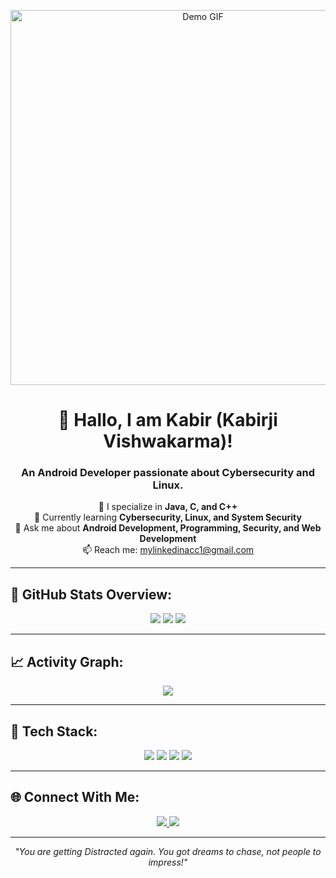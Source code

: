<!-- Header with Gradient -->
<p align="center">
  <img src="https://i.pinimg.com/originals/b4/a1/91/b4a191e1d7f4d288f3b1204b159a9ff8.gif" alt="Demo GIF" width="600" />
</p>





<h1 align="center">👋 Hallo, I am Kabir (Kabirji Vishwakarma)!</h1>
<h3 align="center">An Android Developer passionate about Cybersecurity and Linux.</h3>

<p align="center">
  📱 I specialize in <b>Java, C, and C++</b> <br>
  🔐 Currently learning <b>Cybersecurity, Linux, and System Security</b> <br>
  💬 Ask me about <b>Android Development, Programming, Security, and Web Development</b> <br>
  📫 Reach me: <a href="mailto:mylinkedinacc1@gmail.com">mylinkedinacc1@gmail.com</a>  
</p>

---

## 🧠 GitHub Stats Overview:
<p align="center">
  <img src="https://github-readme-stats.vercel.app/api?username=classifiedstudentkabir&show_icons=true&theme=radical" />
  <img src="https://github-readme-streak-stats.herokuapp.com?user=classifiedstudentkabir&theme=radical&hide_border=false" />
  <img src="https://github-readme-stats.vercel.app/api/top-langs/?username=classifiedstudentkabir&layout=compact&theme=radical" />
</p>

---

## 📈 Activity Graph:
<p align="center">
  <img src="https://github-readme-activity-graph.vercel.app/graph?username=classifiedstudentkabir&theme=react-dark&hide_border=true" />
</p>

---

## 🚀 Tech Stack:
<p align="center">
  <img src="https://img.shields.io/badge/-Java-007396?style=for-the-badge&logo=java" />
  <img src="https://img.shields.io/badge/-C-00599C?style=for-the-badge&logo=c" />
  <img src="https://img.shields.io/badge/-C++-00599C?style=for-the-badge&logo=c%2B%2B" />
  <img src="https://img.shields.io/badge/-Web%20Development-FFA500?style=for-the-badge&logo=html5" />
</p>

---

## 🌐 Connect With Me:
<p align="center">
  <a href="https://www.linkedin.com/in/kabirji-thedeveloper">
    <img src="https://img.shields.io/badge/-LinkedIn-blue?style=for-the-badge&logo=linkedin" />
  </a>
  <a href="https://discord.com/users/thebinodcc">
    <img src="https://img.shields.io/badge/-Discord-5865F2?style=for-the-badge&logo=discord&logoColor=white" />
  </a>
</p>

---

<p align="center"><i>"You are getting Distracted again. You got dreams to chase, not people to impress!"</i></p>
